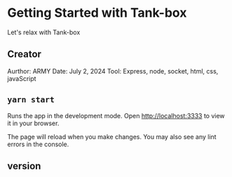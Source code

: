 # Getting Started with Tank-box

Let's relax with Tank-box

## Creator

Aurthor: ARMY
Date: July 2, 2024
Tool: Express, node, socket, html, css, javaScript

## `yarn start`

Runs the app in the development mode.
Open [http://localhost:3333](http://localhost:3333) to view it in your browser.

The page will reload when you make changes.
You may also see any lint errors in the console.

## version
